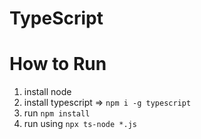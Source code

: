 # TypeScript

# How to Run

1. install node
2. install typescript => `npm i -g typescript`
3. run `npm install`
4. run using `npx ts-node *.js`
